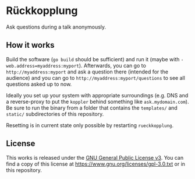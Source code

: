 # Rückkopplung

Ask questions during a talk anonymously.


## How it works

Build the software (`go build` should be sufficient) and run it (maybe with `-web.address=myaddress:myport`).
Afterwards, you can go to `http://myaddress:myport` and ask a question there (intended for the audience) and you can go to `http://myaddress:myport/questions` to see all questions asked up to now.

Ideally you set up your system with appropriate surroundings (e.g. DNS and a reverse-proxy to put the `koppler` behind something like `ask.mydomain.com`). Be sure to run the binary from a folder 
that contains the ``templates/`` and ``static/`` subdirectories of this repository.

Resetting is in current state only possible by restarting `rueckkopplung`.


## License

This works is released under the [GNU General Public License v3](https://www.gnu.org/licenses/gpl-3.0.txt). You can find a copy of this license at https://www.gnu.org/licenses/gpl-3.0.txt or in this repository.
